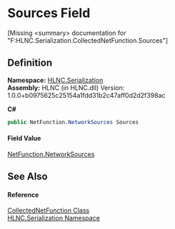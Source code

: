 # Sources Field


\[Missing &lt;summary&gt; documentation for "F:HLNC.Serialization.CollectedNetFunction.Sources"\]



## Definition
**Namespace:** <a href="N_HLNC_Serialization">HLNC.Serialization</a>  
**Assembly:** HLNC (in HLNC.dll) Version: 1.0.0+b0975625c25154a1fdd31b2c47aff0d2d2f398ac

**C#**
``` C#
public NetFunction.NetworkSources Sources
```



#### Field Value
<a href="T_HLNC_NetFunction_NetworkSources">NetFunction.NetworkSources</a>

## See Also


#### Reference
<a href="T_HLNC_Serialization_CollectedNetFunction">CollectedNetFunction Class</a>  
<a href="N_HLNC_Serialization">HLNC.Serialization Namespace</a>  
